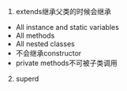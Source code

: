 1. extends继承父类的时候会继承
-   All instance and static variables
-   All methods
-   All nested classes
- 不会继承constructor
- private methods不可被子类调用

2. superd
<!--stackedit_data:
eyJoaXN0b3J5IjpbMzYwODg2MTgwLC03Mjg1Mzg3NV19
-->